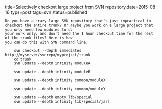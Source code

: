 title=Selectively checkout large project from SVN repository
date=2015-08-16
type=post
tags=svn
status=published
~~~~~~
Do you have a crazy large SVN repository that's just impractical to checkout the entire trunk? Or maybe you work on a large project that you only need few modules to do 
your work only, and don't need the 1 hour checkout time for the rest of the trunk files? Here is how 
you can do this with SVN command line.

    svn checkout --depth immediates http://myserver/svnrepo/myproject/trunk
    cd trunk
    svn update --depth infinity moduleA

    svn update --depth infinity moduleB

    svn update --depth infinity common/moduleX

    svn update --depth infinity common/moduleY

    svn update --depth empty lib/special
    svn update --depth infinity lib/special/jars